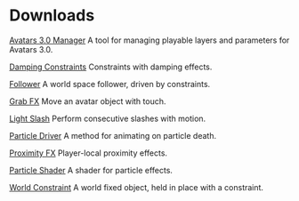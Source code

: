 # Downloads

[Avatars 3.0 Manager](https://github.com/VRLabs/VRChat-Avatars-3.0/releases/download/1/AV3Manager.unitypackage) A tool for managing playable layers and parameters for Avatars 3.0.

[Damping Constraints](https://github.com/VRLabs/VRChat-Avatars-3.0/releases/download/1/DampingConstraints.unitypackage) Constraints with damping effects.

[Follower](https://github.com/VRLabs/VRChat-Avatars-3.0/releases/download/1/Follower.unitypackage) A world space follower, driven by constraints.

[Grab FX](https://github.com/VRLabs/VRChat-Avatars-3.0/releases/download/1/GrabFX.unitypackage) Move an avatar object with touch.

[Light Slash](https://github.com/VRLabs/VRChat-Avatars-3.0/releases/download/1/LightSlash.unitypackage) Perform consecutive slashes with motion.

[Particle Driver](https://github.com/VRLabs/VRChat-Avatars-3.0/releases/download/1/ParticleDriver.unitypackage) A method for animating on particle death.

[Proximity FX](https://github.com/VRLabs/VRChat-Avatars-3.0/releases/download/1/ProximityFX.unitypackage) Player-local proximity effects.

[Particle Shader](https://github.com/VRLabs/VRChat-Avatars-3.0/releases/download/1/ParticleShader.unitypackage) A shader for particle effects.

[World Constraint](https://github.com/VRLabs/VRChat-Avatars-3.0/releases/download/1/WorldConstraint.unitypackage) A world fixed object, held in place with a constraint.

